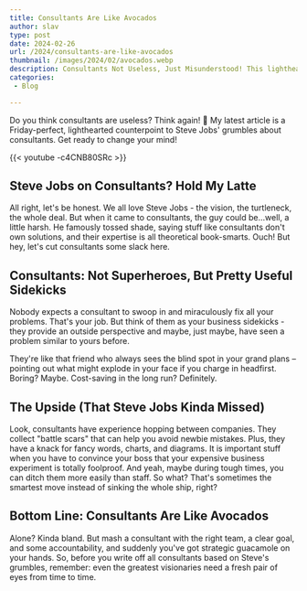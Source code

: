 ```yaml
---
title: Consultants Are Like Avocados
author: slav
type: post
date: 2024-02-26
url: /2024/consultants-are-like-avocados
thumbnail: /images/2024/02/avocados.webp
description: Consultants Not Useless, Just Misunderstood! This lighthearted article challenges Steve Jobs' view on consultants – they're more than just fancy charts, they bring perspective and experience!
categories:
 - Blog

---
```


Do you think consultants are useless? Think again! 🙌 My latest article is a Friday-perfect, lighthearted counterpoint to Steve Jobs' grumbles about consultants. Get ready to change your mind!

{{< youtube -c4CNB80SRc >}}

## Steve Jobs on Consultants? Hold My Latte
All right, let's be honest. We all love Steve Jobs - the vision, the turtleneck, the whole deal. But when it came to consultants, the guy could be…well, a little harsh.
He famously tossed shade, saying stuff like consultants don't own solutions, and their expertise is all theoretical book-smarts. Ouch!
But hey, let's cut consultants some slack here.

## Consultants: Not Superheroes, But Pretty Useful Sidekicks

Nobody expects a consultant to swoop in and miraculously fix all your problems. That's your job. But think of them as your business sidekicks - they provide an outside perspective and maybe, just maybe, have seen a problem similar to yours before.

They're like that friend who always sees the blind spot in your grand plans – pointing out what might explode in your face if you charge in headfirst. Boring? Maybe. Cost-saving in the long run? Definitely.

## The Upside (That Steve Jobs Kinda Missed)

Look, consultants have experience hopping between companies. They collect "battle scars" that can help you avoid newbie mistakes. Plus, they have a knack for fancy words, charts, and diagrams. It is important stuff when you have to convince your boss that your expensive business experiment is totally foolproof.
And yeah, maybe during tough times, you can ditch them more easily than staff. So what? That's sometimes the smartest move instead of sinking the whole ship, right?

## Bottom Line: Consultants Are Like Avocados
Alone? Kinda bland. But mash a consultant with the right team, a clear goal, and some accountability, and suddenly you've got strategic guacamole on your hands.
So, before you write off all consultants based on Steve's grumbles, remember: even the greatest visionaries need a fresh pair of eyes from time to time.